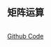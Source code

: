 
## 矩阵运算

```python


```

[Github Code](https://github.com/Peefy/IntroductionToAlgorithm.Python/blob/master/src/chapter28)
